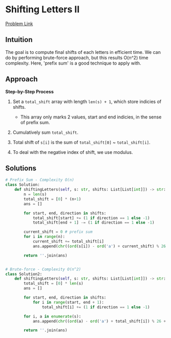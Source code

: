 **Shifting Letters II**
=
[Problem Link](https://leetcode.com/problems/shifting-letters-ii/description)

## Intuition
The goal is to compute final shifts of each letters in efficient time. We can do by performing brute-force approach,
but this results O(n^2) time complexity. Here, 'prefix sum' is a good technique to apply with.

## Approach
**Step-by-Step Process**

1. Set a `total_shift` array with length `len(s) + 1`, which store indicies of shifts.
   - This array only marks 2 values, start and end indicies, in the sense of prefix sum.

2. Cumulatively sum `total_shift`.

3. Total shift of `s[i]` is the sum of `total_shift[0]` ~ `total_shift[i]`.

4. To deal with the negative index of shift, we use modulus.
  
## Solutions
```python
# Prefix Sum - Complexity O(n)
class Solution:
    def shiftingLetters(self, s: str, shifts: List[List[int]]) -> str:
        n = len(s)
        total_shift = [0] * (n+1)
        ans = []

        for start, end, direction in shifts:
            total_shift[start] += (1 if direction == 1 else -1)
            total_shift[end + 1] -= (1 if direction == 1 else -1)

        current_shift = 0 # prefix sum
        for i in range(n):
            current_shift += total_shift[i]
            ans.append(chr((ord(s[i]) - ord('a') + current_shift) % 26 + ord('a')))

        return ''.join(ans)


# Brute-force - Complexity O(n^2)
class Solution2:
    def shiftingLetters(self, s: str, shifts: List[List[int]]) -> str:
        total_shift = [0] * len(s)
        ans = []

        for start, end, direction in shifts:
            for i in range(start, end + 1):
                total_shift[i] += (1 if direction == 1 else -1)

        for i, a in enumerate(s):
            ans.append(chr((ord(a) - ord('a') + total_shift[i]) % 26 + ord('a')))

        return ''.join(ans)
```

